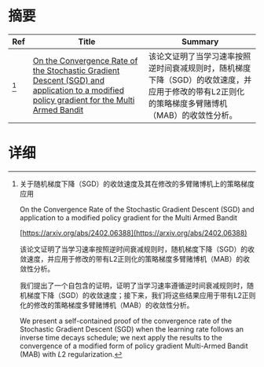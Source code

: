 # 摘要

| Ref | Title | Summary |
| --- | --- | --- |
| [^1] | [On the Convergence Rate of the Stochastic Gradient Descent (SGD) and application to a modified policy gradient for the Multi Armed Bandit](https://arxiv.org/abs/2402.06388) | 该论文证明了当学习速率按照逆时间衰减规则时，随机梯度下降（SGD）的收敛速度，并应用于修改的带有L2正则化的策略梯度多臂赌博机（MAB）的收敛性分析。 |

# 详细

[^1]: 关于随机梯度下降（SGD）的收敛速度及其在修改的多臂赌博机上的策略梯度应用

    On the Convergence Rate of the Stochastic Gradient Descent (SGD) and application to a modified policy gradient for the Multi Armed Bandit

    [https://arxiv.org/abs/2402.06388](https://arxiv.org/abs/2402.06388)

    该论文证明了当学习速率按照逆时间衰减规则时，随机梯度下降（SGD）的收敛速度，并应用于修改的带有L2正则化的策略梯度多臂赌博机（MAB）的收敛性分析。

    

    我们提出了一个自包含的证明，证明了当学习速率遵循逆时间衰减规则时，随机梯度下降（SGD）的收敛速度；接下来，我们将这些结果应用于带有L2正则化的修改的策略梯度多臂赌博机（MAB）的收敛性分析。

    We present a self-contained proof of the convergence rate of the Stochastic Gradient Descent (SGD) when the learning rate follows an inverse time decays schedule; we next apply the results to the convergence of a modified form of policy gradient Multi-Armed Bandit (MAB) with $L2$ regularization.
    

